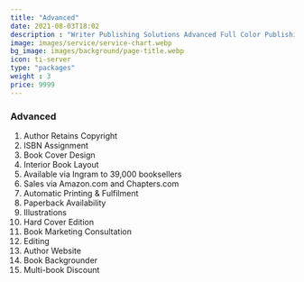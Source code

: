 ```yaml
---
title: "Advanced"
date: 2021-08-03T18:02
description : "Writer Publishing Solutions Advanced Full Color Publishing Package"
image: images/service/service-chart.webp
bg_image: images/background/page-title.webp
icon: ti-server
type: "packages"
weight : 3
price: 9999
---
```


### Advanced

1. Author Retains Copyright
2. ISBN Assignment
3. Book Cover Design
4. Interior Book Layout
5. Available via Ingram to 39,000 booksellers
6. Sales via Amazon.com and Chapters.com
7. Automatic Printing & Fulfilment
8. Paperback Availability
9. Illustrations
10. Hard Cover Edition
11. Book Marketing Consultation
12. Editing
13. Author Website
14. Book Backgrounder
15. Multi-book Discount